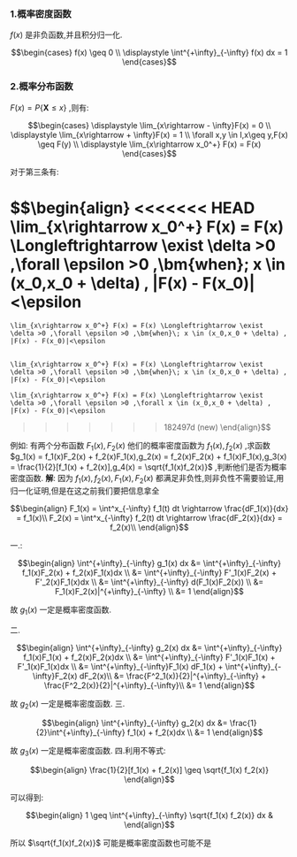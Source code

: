 ### 1.概率密度函数
$f(x)$ 是非负函数,并且积分归一化.

$$\begin{cases}
    f(x) \geq 0 \\
    \displaystyle \int^{+\infty}_{-\infty} f(x) dx = 1
\end{cases}$$

### 2.概率分布函数
$F(x) = P\left\{ \bm{X} \leq x\right\}$ ,则有:

$$\begin{cases}
    \displaystyle \lim_{x\rightarrow - \infty}F(x) = 0 \\
    \displaystyle \lim_{x\rightarrow + \infty}F(x) = 1 \\
    \forall x,y \in I,x\geq y,F(x) \geq F(y) \\
    \displaystyle \lim_{x\rightarrow x_0^+} F(x) = F(x) 
\end{cases}$$

对于第三条有:

$$\begin{align}
<<<<<<< HEAD
    \lim_{x\rightarrow x_0^+} F(x) = F(x) \Longleftrightarrow \exist \delta >0 ,\forall \epsilon >0 ,\bm{when}\; x \in (x_0,x_0 + \delta) , |F(x) - F(x_0)|<\epsilon
=======

    \lim_{x\rightarrow x_0^+} F(x) = F(x) \Longleftrightarrow \exist \delta >0 ,\forall \epsilon >0 ,\bm{when}\; x \in (x_0,x_0 + \delta) , |F(x) - F(x_0)|<\epsilon


    \lim_{x\rightarrow x_0^+} F(x) = F(x) \Longleftrightarrow \exist \delta >0 ,\forall \epsilon >0 ,\bm{when}\; x \in (x_0,x_0 + \delta) , |F(x) - F(x_0)|<\epsilon

    \lim_{x\rightarrow x_0^+} F(x) = F(x) \Longleftrightarrow \exist \delta >0 ,\forall \epsilon >0 ,\forall x \in (x_0,x_0 + \delta) , |F(x) - F(x_0)|<\epsilon


>>>>>>> 182497d (new)
\end{align}$$

例如:
有两个分布函数 $F_1(x),F_2(x)$ 他们的概率密度函数为 $f_1(x),f_2(x)$ ,求函数 $g_1(x) = f_1(x)F_2(x) + f_2(x)F_1(x),g_2(x) = f_2(x)F_2(x) + f_1(x)F_1(x),g_3(x) = \frac{1}{2}[f_1(x) + f_2(x)],g_4(x) = \sqrt{f_1(x)f_2(x)}$ ,判断他们是否为概率密度函数.
**解**:
因为 $f_1(x),f_2(x),F_1(x),F_2(x)$ 都满足非负性,则非负性不需要验证,用归一化证明,但是在这之前我们要把信息拿全

$$\begin{align}
    F_1(x) = \int^x_{-\infty} f_1(t) dt \rightarrow \frac{dF_1(x)}{dx} = f_1(x)\\
    F_2(x) = \int^x_{-\infty} f_2(t) dt \rightarrow \frac{dF_2(x)}{dx} = f_2(x)\\
\end{align}$$

一.:

$$\begin{align}
    \int^{+\infty}_{-\infty} g_1(x) dx &= \int^{+\infty}_{-\infty} f_1(x)F_2(x) + f_2(x)F_1(x)dx \\
    &= \int^{+\infty}_{-\infty} F'_1(x)F_2(x) + F'_2(x)F_1(x)dx \\
    &= \int^{+\infty}_{-\infty} d(F_1(x)F_2(x)) \\
    &= F_1(x)F_2(x)|^{+\infty}_{-\infty} \\
    &= 1
\end{align}$$

故 $g_1(x)$ 一定是概率密度函数.

二.

$$\begin{align}
    \int^{+\infty}_{-\infty} g_2(x) dx &= \int^{+\infty}_{-\infty} f_1(x)F_1(x) + f_2(x)F_2(x)dx \\
    &= \int^{+\infty}_{-\infty} F'_1(x)F_1(x) + F'_1(x)F_1(x)dx \\
    &= \int^{+\infty}_{-\infty}F_1(x) dF_1(x)  +  \int^{+\infty}_{-\infty}F_2(x) dF_2(x)\\
    &= \frac{F^2_1(x)}{2}|^{+\infty}_{-\infty} + \frac{F^2_2(x)}{2}|^{+\infty}_{-\infty}\\
    &= 1
\end{align}$$

故 $g_2(x)$ 一定是概率密度函数.
三.

$$\begin{align}
    \int^{+\infty}_{-\infty} g_2(x) dx &= \frac{1}{2}\int^{+\infty}_{-\infty} f_1(x) + f_2(x)dx \\
    &= 1
\end{align}$$

故 $g_3(x)$ 一定是概率密度函数.
四.利用不等式:

$$\begin{align}
    \frac{1}{2}[f_1(x) + f_2(x)] \geq \sqrt{f_1(x) f_2(x)}
\end{align}$$

可以得到:

$$\begin{align}
    1 \geq \int^{+\infty}_{-\infty} \sqrt{f_1(x) f_2(x)} dx &
\end{align}$$

所以 $\sqrt{f_1(x)f_2(x)}$ 可能是概率密度函数也可能不是